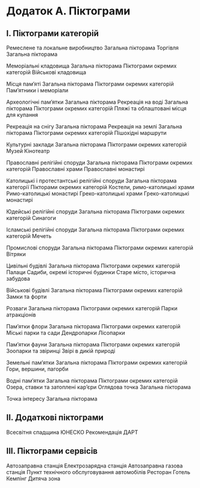 # Додаток А. Піктограми

## І. Піктограми категорій

Ремеслене та локальне виробництво
Загальна пікторама
       Торгівля
Загальна пікторама

Меморіальні кладовища
Загальна пікторама
         Піктограми окремих категорій
Військові кладовища

Місця пам’яті
Загальна пікторама
    Піктограми окремих категорій
Пам’ятники і меморіали

Археологічні пам’ятки
Загальна пікторама
               Рекреація на воді
Загальна пікторама
         Піктограми окремих категорій
Пляжі та облаштовані місця для купання

Рекреація на снігу
Загальна пікторама
   Рекреація на землі
Загальна пікторама
   Піктограми окремих категорій
   Пішохідні маршрути

Культурні заклади
Загальна пікторама
             Піктограми окремих категорій
Музей Кінотеатр

Православні релігійні споруди
Загальна пікторама
               Піктограми окремих категорій
Православні храми Православні монастирі

Католицькі і протестантські релігійні споруди
Загальна пікторама категорії
  Пікторами окремих категорій
Костели, римо-католицькі храми Римо-католицькі монастирі
               Греко-католицькі храми Греко-католицькі монастирі


Юдейські релігійні споруди
Загальна пікторама
           Піктограми окремих категорій
Синагоги

Ісламські релігійні споруди
Загальна пікторама
         Піктограми окремих категорій
Мечеть

Промислові споруди
Загальна пікторама
       Піктограми окремих категорій
Вітряки

Цивільні будівлі
Загальна пікторама
        Піктограми окремих категорій
Палаци Садиби, окремі історичні будинки
Старе місто, історична забудова

Військові будівлі
Загальна пікторама
     Піктограми окремих категорій
Замки та форти

Розваги
Загальна пікторама
        Піктограми окремих категорій
Парки атракціонів

Пам’ятки флори
Загальна пікторама
  Піктограми окремих категорій
Міські парки та сади Дендропарки
Лісопарки


Пам’ятки фауни
Загальна пікторама
   Піктограми окремих категорій
Зоопарки та звіринці Звірі в дикій природі

Земельні пам’ятки
Загальна пікторама
   Піктограми окремих категорій
Гори, вершини, пагорби

Водні пам’ятки
Загальна пікторама
   Піктограми окремих категорій
Озера, ставки та затоплені кар’єри
Оглядова точка
Загальна пікторама


Точка інтересу
Загальна пікторама


## ІІ. Додаткові піктограми 
Всесвітня спадщина ЮНЕСКО
Рекомендація ДАРТ



## ІІІ. Піктограми сервісів
Автозаправна станція
Електрозарядна станція
Автозаправна газова станція
Пункт технічного обслуговування автомобілів
Ресторан
Готель
Кемпінг
Дитяча зона